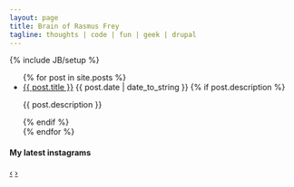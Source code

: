 ```yaml
---
layout: page
title: Brain of Rasmus Frey
tagline: thoughts | code | fun | geek | drupal
---
```

{% include JB/setup %}



<div class="row">
  <div class="span9">
    <ul class="posts">
      {% for post in site.posts %}
        <li>
          <a href="{{ BASE_PATH }}{{ post.url }}">{{ post.title }}</a> <span>{{ post.date | date_to_string }}</span>
          {% if post.description %}<p>{{ post.description }}</p>{% endif %}
        </li>
      {% endfor %}
    </ul>
  </div>
  <div class="span3">
    <h4>My latest instagrams</h4>
    <div id="myCarousel" class="carousel slide">
      <!-- Carousel items -->
      <div class="carousel-inner instagrams"></div>
      <!-- Carousel nav -->
      <a class="carousel-control left" href="#myCarousel" data-slide="prev">&lsaquo;</a>
      <a class="carousel-control right" href="#myCarousel" data-slide="next">&rsaquo;</a>
    </div>
  </div>
</div>